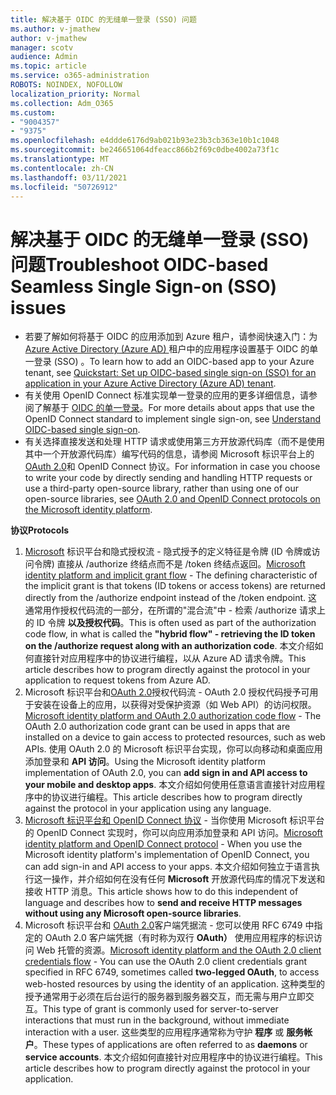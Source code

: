 ```yaml
---
title: 解决基于 OIDC 的无缝单一登录 (SSO) 问题
ms.author: v-jmathew
author: v-jmathew
manager: scotv
audience: Admin
ms.topic: article
ms.service: o365-administration
ROBOTS: NOINDEX, NOFOLLOW
localization_priority: Normal
ms.collection: Adm_O365
ms.custom:
- "9004357"
- "9375"
ms.openlocfilehash: e4ddde6176d9ab021b93e23b3cb363e10b1c1048
ms.sourcegitcommit: be246651064dfeacc866b2f69c0dbe4002a73f1c
ms.translationtype: MT
ms.contentlocale: zh-CN
ms.lasthandoff: 03/11/2021
ms.locfileid: "50726912"
---
```

# <a name="troubleshoot-oidc-based-seamless-single-sign-on-sso-issues"></a><span data-ttu-id="28dd1-102">解决基于 OIDC 的无缝单一登录 (SSO) 问题</span><span class="sxs-lookup"><span data-stu-id="28dd1-102">Troubleshoot OIDC-based Seamless Single Sign-on (SSO) issues</span></span>

- <span data-ttu-id="28dd1-103">若要了解如何将基于 OIDC 的应用添加到 Azure 租户，请参阅快速入门：为 [Azure Active Directory (Azure AD) ](https://docs.microsoft.com/azure/active-directory/manage-apps/add-application-portal-setup-oidc-sso)租户中的应用程序设置基于 OIDC 的单一登录 (SSO) 。</span><span class="sxs-lookup"><span data-stu-id="28dd1-103">To learn how to add an OIDC-based app to your Azure tenant, see [Quickstart: Set up OIDC-based single sign-on (SSO) for an application in your Azure Active Directory (Azure AD) tenant](https://docs.microsoft.com/azure/active-directory/manage-apps/add-application-portal-setup-oidc-sso).</span></span>
- <span data-ttu-id="28dd1-104">有关使用 OpenID Connect 标准实现单一登录的应用的更多详细信息，请参阅了解基于 [OIDC 的单一登录](https://docs.microsoft.com/azure/active-directory/manage-apps/configure-oidc-single-sign-on)。</span><span class="sxs-lookup"><span data-stu-id="28dd1-104">For more details about apps that use the OpenID Connect standard to implement single sign-on, see [Understand OIDC-based single sign-on](https://docs.microsoft.com/azure/active-directory/manage-apps/configure-oidc-single-sign-on).</span></span>
- <span data-ttu-id="28dd1-105">有关选择直接发送和处理 HTTP 请求或使用第三方开放源代码库（而不是使用其中一个开放源代码库）编写代码的信息，请参阅 Microsoft 标识平台上的 [OAuth 2.0](https://docs.microsoft.com/azure/active-directory/develop/active-directory-v2-protocols)和 OpenID Connect 协议。</span><span class="sxs-lookup"><span data-stu-id="28dd1-105">For information in case you choose to write your code by directly sending and handling HTTP requests or use a third-party open-source library, rather than using one of our open-source libraries, see [OAuth 2.0 and OpenID Connect protocols on the Microsoft identity platform](https://docs.microsoft.com/azure/active-directory/develop/active-directory-v2-protocols).</span></span>

<span data-ttu-id="28dd1-106">**协议**</span><span class="sxs-lookup"><span data-stu-id="28dd1-106">**Protocols**</span></span>

1. <span data-ttu-id="28dd1-107">[Microsoft](https://docs.microsoft.com/azure/active-directory/develop/v2-oauth2-implicit-grant-flow) 标识平台和隐式授权流 - 隐式授予的定义特征是令牌 (ID 令牌或访问令牌) 直接从 /authorize 终结点而不是 /token 终结点返回。</span><span class="sxs-lookup"><span data-stu-id="28dd1-107">[Microsoft identity platform and implicit grant flow](https://docs.microsoft.com/azure/active-directory/develop/v2-oauth2-implicit-grant-flow) - The defining characteristic of the implicit grant is that tokens (ID tokens or access tokens) are returned directly from the /authorize endpoint instead of the /token endpoint.</span></span> <span data-ttu-id="28dd1-108">这通常用作授权代码流的一部分，在所谓的"混合流"中 - 检索 /authorize 请求上的 ID 令牌 **以及授权代码**。</span><span class="sxs-lookup"><span data-stu-id="28dd1-108">This is often used as part of the authorization code flow, in what is called the **"hybrid flow" - retrieving the ID token on the /authorize request along with an authorization code**.</span></span> <span data-ttu-id="28dd1-109">本文介绍如何直接针对应用程序中的协议进行编程，以从 Azure AD 请求令牌。</span><span class="sxs-lookup"><span data-stu-id="28dd1-109">This article describes how to program directly against the protocol in your application to request tokens from Azure AD.</span></span>
2. <span data-ttu-id="28dd1-110">Microsoft 标识平台和[OAuth 2.0](https://docs.microsoft.com/azure/active-directory/develop/v2-oauth2-auth-code-flow)授权代码流 - OAuth 2.0 授权代码授予可用于安装在设备上的应用，以获得对受保护资源（如 Web API）的访问权限。</span><span class="sxs-lookup"><span data-stu-id="28dd1-110">[Microsoft identity platform and OAuth 2.0 authorization code flow](https://docs.microsoft.com/azure/active-directory/develop/v2-oauth2-auth-code-flow) - The OAuth 2.0 authorization code grant can be used in apps that are installed on a device to gain access to protected resources, such as web APIs.</span></span> <span data-ttu-id="28dd1-111">使用 OAuth 2.0 的 Microsoft 标识平台实现，你可以向移动和桌面应用添加登录和 **API 访问**。</span><span class="sxs-lookup"><span data-stu-id="28dd1-111">Using the Microsoft identity platform implementation of OAuth 2.0, you can **add sign in and API access to your mobile and desktop apps**.</span></span> <span data-ttu-id="28dd1-112">本文介绍如何使用任意语言直接针对应用程序中的协议进行编程。</span><span class="sxs-lookup"><span data-stu-id="28dd1-112">This article describes how to program directly against the protocol in your application using any language.</span></span>
3. <span data-ttu-id="28dd1-113">[Microsoft 标识平台和 OpenID Connect 协议](https://docs.microsoft.com/azure/active-directory/develop/v2-protocols-oidc) - 当你使用 Microsoft 标识平台的 OpenID Connect 实现时，你可以向应用添加登录和 API 访问。</span><span class="sxs-lookup"><span data-stu-id="28dd1-113">[Microsoft identity platform and OpenID Connect protocol](https://docs.microsoft.com/azure/active-directory/develop/v2-protocols-oidc) - When you use the Microsoft identity platform's implementation of OpenID Connect, you can add sign-in and API access to your apps.</span></span> <span data-ttu-id="28dd1-114">本文介绍如何独立于语言执行这一操作，并介绍如何在没有任何 **Microsoft** 开放源代码库的情况下发送和接收 HTTP 消息。</span><span class="sxs-lookup"><span data-stu-id="28dd1-114">This article shows how to do this independent of language and describes how to **send and receive HTTP messages without using any Microsoft open-source libraries**.</span></span>
4. <span data-ttu-id="28dd1-115">Microsoft 标识平台和 [OAuth 2.0](https://docs.microsoft.com/azure/active-directory/develop/v2-oauth2-client-creds-grant-flow)客户端凭据流 - 您可以使用 RFC 6749 中指定的 OAuth 2.0 客户端凭据（有时称为双行 **OAuth）** 使用应用程序的标识访问 Web 托管的资源。</span><span class="sxs-lookup"><span data-stu-id="28dd1-115">[Microsoft identity platform and the OAuth 2.0 client credentials flow](https://docs.microsoft.com/azure/active-directory/develop/v2-oauth2-client-creds-grant-flow) - You can use the OAuth 2.0 client credentials grant specified in RFC 6749, sometimes called **two-legged OAuth**, to access web-hosted resources by using the identity of an application.</span></span> <span data-ttu-id="28dd1-116">这种类型的授予通常用于必须在后台运行的服务器到服务器交互，而无需与用户立即交互。</span><span class="sxs-lookup"><span data-stu-id="28dd1-116">This type of grant is commonly used for server-to-server interactions that must run in the background, without immediate interaction with a user.</span></span> <span data-ttu-id="28dd1-117">这些类型的应用程序通常称为守护 **程序** 或 **服务帐户**。</span><span class="sxs-lookup"><span data-stu-id="28dd1-117">These types of applications are often referred to as **daemons** or **service accounts**.</span></span> <span data-ttu-id="28dd1-118">本文介绍如何直接针对应用程序中的协议进行编程。</span><span class="sxs-lookup"><span data-stu-id="28dd1-118">This article describes how to program directly against the protocol in your application.</span></span>
